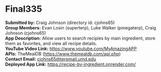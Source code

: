 # Final335

  **Submitted by:** Craig Johnson (directory id: cjohns65)
<br> **Group Members:** Evan Losin (superterp), Luke Walker (pmegaterp), Craig Johnson (cjohns65)
<br> **App Description:** Allow users to search recipies by main ingredient, store them as favorites, and view all recipe details.
<br> **YouTube Video Link:** https://www.youtube.com/MyAmazingAPP
<br> **APIs:** TheMealDB (https://www.themealdb.com/api.php)
<br> **Contact Email:**  cjohns65@terpmail.umd.edu
<br> **Deployed App Link:** https://recipe-by-ingredient.onrender.com/
